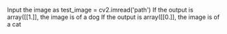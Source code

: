 Input the image as test_image = cv2.imread('path')
If the output is array([[1.]], the image is of a dog
If the output is array([[0.]], the image is of a cat
